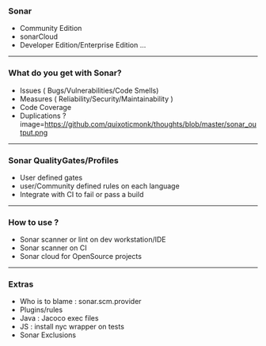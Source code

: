 ### Sonar 
- Community Edition
- sonarCloud
- Developer Edition/Enterprise Edition ...

---
### What do you get with Sonar?
- Issues ( Bugs/Vulnerabilities/Code Smells)
- Measures ( Reliability/Security/Maintainability )
- Code Coverage
- Duplications 
?image=https://github.com/quixoticmonk/thoughts/blob/master/sonar_output.png
---
### Sonar QualityGates/Profiles
- User defined gates
- user/Community defined rules on each language
- Integrate with CI to fail or pass a build

 
---

### How to use ?
- Sonar scanner  or lint on dev workstation/IDE
- Sonar scanner on CI
- Sonar cloud for OpenSource projects
---

### Extras
- Who is to blame : sonar.scm.provider
- Plugins/rules
- Java : Jacoco exec files
- JS : install nyc wrapper on tests
- Sonar Exclusions 



